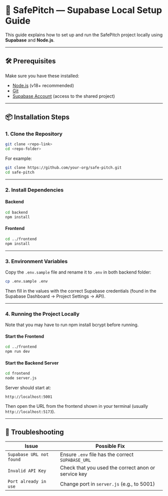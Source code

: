 # 🧠 SafePitch — Supabase Local Setup Guide

This guide explains how to set up and run the SafePitch project locally using **Supabase** and **Node.js**.

---

## 🛠️ Prerequisites

Make sure you have these installed:

- [Node.js](https://nodejs.org/en/download/) (v18+ recommended)  
- [Git](https://git-scm.com/downloads)
- [Supabase Account](https://supabase.com) (access to the shared project)

---

## 📦 Installation Steps

### 1. Clone the Repository

```bash
git clone <repo-link>
cd <repo-folder>
```

For example:
```bash
git clone https://github.com/your-org/safe-pitch.git
cd safe-pitch
```

---

### 2. Install Dependencies

#### Backend
```bash
cd backend
npm install
```

#### Frontend
```bash
cd ../frontend
npm install
```

---

### 3. Environment Variables

Copy the `.env.sample` file and rename it to `.env` in both backend folder:

```bash
cp .env.sample .env
```

Then fill in the values with the correct Supabase credentials (found in the Supabase Dashboard → Project Settings → API).

---

### 4. Running the Project Locally

Note that you may have to run npm install bcrypt before running.

#### Start the Frontend
```bash
cd ../frontend
npm run dev
```

#### Start the Backend Server
```bash
cd frontend
node server.js
```
Server should start at:
```
http://localhost:5001
```
Then open the URL from the frontend shown in your terminal (usually `http://localhost:5173`).

---


## 🧠 Troubleshooting

| Issue | Possible Fix |
|-------|---------------|
| `Supabase URL not found` | Ensure `.env` file has the correct `SUPABASE_URL` |
| `Invalid API Key` | Check that you used the correct anon or service key |
| `Port already in use` | Change port in `server.js` (e.g., to 5001) |

